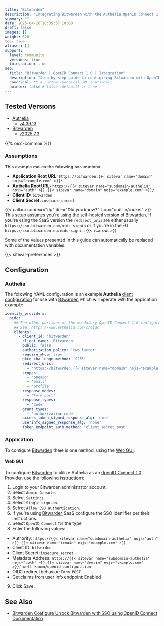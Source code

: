 ```yaml
---
title: "Bitwarden"
description: "Integrating Bitwarden with the Authelia OpenID Connect 1.0 Provider."
summary: ""
date: 2025-04-26T18:35:57+10:00
draft: false
images: []
weight: 620
toc: true
aliases: []
support:
  level: community
  versions: true
  integration: true
seo:
  title: "Bitwarden | OpenID Connect 1.0 | Integration"
  description: "Step-by-step guide to configuring Bitwarden with OpenID Connect 1.0 for secure SSO. Enhance your login flow using Authelia’s modern identity management."
  canonical: "" # custom canonical URL (optional)
  noindex: false # false (default) or true
---
```


## Tested Versions

- [Authelia]
  - [v4.39.13](https://github.com/authelia/authelia/releases/tag/v4.39.13)
- [Bitwarden]
  - [v2025.7.3](https://github.com/bitwarden/server/releases/tag/v2025.7.3)

{{% oidc-common %}}

### Assumptions

This example makes the following assumptions:

- __Application Root URL:__ `https://bitwarden.{{< sitevar name="domain" nojs="example.com" >}}/`
- __Authelia Root URL:__ `https://{{< sitevar name="subdomain-authelia" nojs="auth" >}}.{{< sitevar name="domain" nojs="example.com" >}}/`
- __Client ID:__ `bitwarden`
- __Client Secret:__ `insecure_secret`

{{< callout context="tip" title="Did you know?" icon="outline/rocket" >}}
This setup assumes you're using the self-hosted version of Bitwarden. If you're using the SaaS version the `redirect_uris` are either
usually `https://sso.bitwarden.com/oidc-signin` or if you're in the EU `https://sso.bitwarden.eu/oidc-signin`.
{{< /callout >}}

Some of the values presented in this guide can automatically be replaced with documentation variables.

{{< sitevar-preferences >}}

## Configuration

### Authelia

The following YAML configuration is an example __Authelia__ [client configuration] for use with [Bitwarden] which will
operate with the application example:

```yaml {title="configuration.yml"}
identity_providers:
  oidc:
    ## The other portions of the mandatory OpenID Connect 1.0 configuration go here.
    ## See: https://www.authelia.com/c/oidc
    clients:
      - client_id: 'bitwarden'
        client_name: 'Bitwarden'
        public: false
        authorization_policy: 'two_factor'
        require_pkce: true
        pkce_challenge_method: 'S256'
        redirect_uris:
          - 'https://bitwarden.{{< sitevar name="domain" nojs="example.com" >}}/oidc-signin'
        scopes:
          - 'openid'
          - 'email'
          - 'profile'
        response_modes:
          - 'form_post'
        response_types:
          - 'code'
        grant_types:
          - 'authorization_code'
        access_token_signed_response_alg: 'none'
        userinfo_signed_response_alg: 'none'
        token_endpoint_auth_method: 'client_secret_post'
```

### Application

To configure [Bitwarden] there is one method, using the [Web GUI](#web-gui).

#### Web GUI

To configure [Bitwarden] to utilize Authelia as an [OpenID Connect 1.0] Provider, use the following instructions:

1. Login to your Bitwarden administrator account.
2. Select `Admin Console`.
3. Select `Settings`.
4. Select `Single sign-on`.
5. Select `Allow SSO authentication`.
6. If you're using [Bitwarden] SaaS configure the SSO Identifier per their instructions.
7. Select `OpenID Connect` for the type.
8. Enter the following values:
  - Authority: `https://{{< sitevar name="subdomain-authelia" nojs="auth" >}}.{{< sitevar name="domain" nojs="example.com" >}}`
  - Client ID: `bitwarden`
  - Client Secret: `insecure_secret`
  - Metadata Address: `https://{{< sitevar name="subdomain-authelia" nojs="auth" >}}.{{< sitevar name="domain" nojs="example.com" >}}/.well-known/openid-configuration`
  - OIDC redirect behavior: `Form POST`
  - Get claims from user info endpoint: Enabled
9. Click Save.

## See Also

- [Bitwarden Configure Unlock Bitwarden with SSO using OpenID Connect Documentation](https://support.bitwarden.com/sso-configure-generic/)

[Authelia]: https://www.authelia.com
[Bitwarden]: https://bitwarden.com/
[OpenID Connect 1.0]: ../../introduction.md
[client configuration]: ../../../../configuration/identity-providers/openid-connect/clients.md
